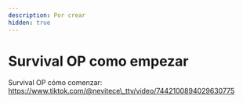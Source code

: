 ```yaml
---
description: Por crear
hidden: true
---
```


# Survival OP como empezar

Survival OP cómo comenzar: https://www.tiktok.com/@nevitece\_ttv/video/7442100894029630775
